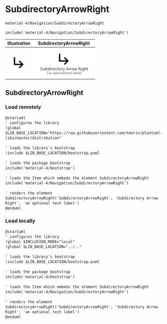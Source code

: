 # SubdirectoryArrowRight


```text
material-4/Navigation/SubdirectoryArrowRight
```

```text
include('material-4/Navigation/SubdirectoryArrowRight')
```



| Illustration | SubdirectoryArrowRight |
| :---: | :---: |
| ![illustration for Illustration](../../material-4/Navigation/SubdirectoryArrowRight.png) | ![illustration for SubdirectoryArrowRight](../../material-4/Navigation/SubdirectoryArrowRight.Local.png) |




## SubdirectoryArrowRight

### Load remotely
```plantuml
@startuml
' configures the library
!global $LIB_BASE_LOCATION="https://raw.githubusercontent.com/tmorin/plantuml-libs/master/distribution"

' loads the library's bootstrap
!include $LIB_BASE_LOCATION/bootstrap.puml

' loads the package bootstrap
include('material-4/bootstrap')

' loads the Item which embeds the element SubdirectoryArrowRight
include('material-4/Navigation/SubdirectoryArrowRight')

' renders the element
SubdirectoryArrowRight('SubdirectoryArrowRight', 'Subdirectory Arrow Right', 'an optional tech label')
@enduml
```

### Load locally
```plantuml
@startuml
' configures the library
!global $INCLUSION_MODE="local"
!global $LIB_BASE_LOCATION="../.."

' loads the library's bootstrap
!include $LIB_BASE_LOCATION/bootstrap.puml

' loads the package bootstrap
include('material-4/bootstrap')

' loads the Item which embeds the element SubdirectoryArrowRight
include('material-4/Navigation/SubdirectoryArrowRight')

' renders the element
SubdirectoryArrowRight('SubdirectoryArrowRight', 'Subdirectory Arrow Right', 'an optional tech label')
@enduml
```

